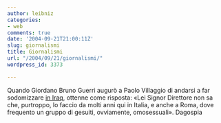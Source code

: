 ```yaml
---
author: leibniz
categories:
- web
comments: true
date: '2004-09-21T21:00:11Z'
slug: giornalismi
title: Giornalismi
url: "/2004/09/21/giornalismi/"
wordpress_id: 3373

---
```

Quando Giordano Bruno Guerri augurò a Paolo Villaggio di andarsi a far sodomizzare [in Iraq](http://213.215.144.81/public_html/articolo_index_14267.html), ottenne come risposta: «Lei Signor Direttore non sa che, purtroppo, lo faccio da molti anni qui in Italia, e anche a Roma, dove frequento un gruppo di gesuiti, ovviamente, omosessuali».
Dagospia
